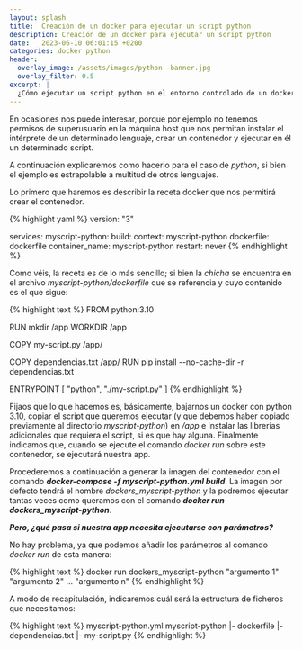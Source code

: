 ```yaml
---
layout: splash 
title:  Creación de un docker para ejecutar un script python
description: Creación de un docker para ejecutar un script python
date:   2023-06-10 06:01:15 +0200
categories: docker python
header:
  overlay_image: /assets/images/python--banner.jpg
  overlay_filter: 0.5 
excerpt: |
  ¿Cómo ejecutar un script python en el entorno controlado de un docker? 
---
```

En ocasiones nos puede interesar, porque por ejemplo no tenemos permisos de superusuario en la máquina host que nos permitan instalar el intérprete de un determinado lenguaje, crear un contenedor y ejecutar en él un determinado script.

A continuación explicaremos como hacerlo para el caso de *python*, si bien el ejemplo es estrapolable a multitud de otros lenguajes.

Lo primero que haremos es describir la receta docker que nos permitirá crear el contenedor.

{% highlight yaml %}
version: "3"

services:
    myscript-python:
      build:
        context: myscript-python
        dockerfile: dockerfile
      container_name: myscript-python
      restart: never
{% endhighlight %}

Como véis, la receta es de lo más sencillo; si bien la *chicha* se encuentra en el archivo *myscript-python/dockerfile* que se referencia y cuyo contenido es el que sigue:

{% highlight text %}
FROM python:3.10

RUN mkdir /app 
WORKDIR /app

COPY my-script.py /app/ 

COPY dependencias.txt /app/ 
RUN pip install --no-cache-dir -r dependencias.txt

ENTRYPOINT [ "python", "./my-script.py" ]
{% endhighlight %}

Fijaos que lo que hacemos es, básicamente, bajarnos un docker con python 3.10, copiar el script que queremos ejecutar (y que debemos haber copiado previamente al directorio *myscript-python*) en */app* e instalar las librerías adicionales que requiera el script, si es que hay alguna. Finalmente indicamos que, cuando se ejecute el comando *docker run* sobre este contenedor, se ejecutará nuestra app.

Procederemos a continuación a generar la imagen del contenedor con el comando ***docker-compose -f myscript-python.yml build***. La imagen por defecto tendrá el nombre *dockers_myscript-python* y la podremos ejecutar tantas veces como queramos con el comando ***docker run dockers_myscript-python***.

***Pero, ¿qué pasa si nuestra app necesita ejecutarse con parámetros?***

No hay problema, ya que podemos añadir los parámetros al comando *docker run* de esta manera:

{% highlight text %}
docker run dockers_myscript-python "argumento 1" "argumento 2" ... "argumento n"
{% endhighlight %}

A modo de recapitulación, indicaremos cuál será la estructura de ficheros que necesitamos:

{% highlight text %}
myscript-python.yml
myscript-python
  |- dockerfile
  |- dependencias.txt
  |- my-script.py
{% endhighlight %}

